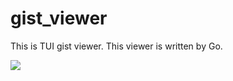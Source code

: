 # gist_viewer
This is TUI gist viewer.
This viewer is written by Go.

![](https://user-images.githubusercontent.com/47269784/111857228-6db8bd00-8973-11eb-8add-50683e853a07.gif)

